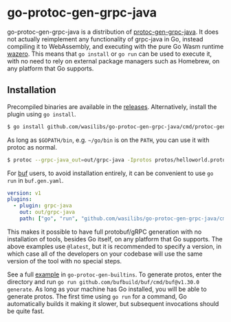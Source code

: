 # go-protoc-gen-grpc-java

go-protoc-gen-grpc-java is a distribution of [protoc-gen-grpc-java][1]. 
It does not actually reimplement any functionality of grpc-java in Go, instead compiling it
to WebAssembly, and executing with the pure Go Wasm runtime [wazero][2].
This means that `go install` or `go run` can be used to execute it, with no need to rely on external
package managers such as Homebrew, on any platform that Go supports.

## Installation

Precompiled binaries are available in the [releases](https://github.com/wasilibs/go-protoc-gen-grpc-java/releases).
Alternatively, install the plugin using `go install`.

```bash
$ go install github.com/wasilibs/go-protoc-gen-grpc-java/cmd/protoc-gen-grpc-java@latest
```

As long as `$GOPATH/bin`, e.g. `~/go/bin` is on the `PATH`, you can use it with protoc as normal.

```bash
$ protoc --grpc-java_out=out/grpc-java -Iprotos protos/helloworld.proto
```

For [buf][3] users, to avoid installation entirely, it can be convenient to use `go run` in `buf.gen.yaml`.

```yaml
version: v1
plugins:
  - plugin: grpc-java
    out: out/grpc-java
    path: ["go", "run", "github.com/wasilibs/go-protoc-gen-grpc-java/cmd/protoc-gen-grpc-java@latest"]
```

This makes it possible to have full protobuf/gRPC generation with no installation of tools,
besides Go itself, on any platform that Go supports. The above examples use `@latest`, but it is
recommended to specify a version, in which case all of the developers on your codebase will use the
same version of the tool with no special steps.

See a full [example][5] in `go-protoc-gen-builtins`. To generate protos, enter the directory and run
`go run github.com/bufbuild/buf/cmd/buf@v1.30.0 generate`. As long as your machine has Go installed,
you will be able to generate protos. The first time using `go run` for a command, Go automatically builds
it making it slower, but subsequent invocations should be quite fast.

[1]: https://github.com/grpc/grpc-java
[2]: https://wazero.io/
[3]: https://buf.build/
[4]: https://github.com/wasilibs/go-protoc-gen-builtins
[5]: https://github.com/wasilibs/go-protoc-gen-builtins/tree/main/example
